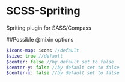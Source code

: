 SCSS-Spriting
=============

Spriting plugin for SASS/Compass

##Possible @mixin options

 ```scss
 $icons-map: icons //default
 $size: true //default
 $center: false //by default set to false
 $center-y: false //by default set to false
 $center-x: false //by default set to false
 ```
